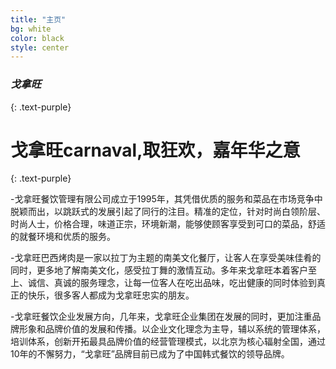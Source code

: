 ```yaml
---
title: "主页"
bg: white
color: black
style: center
---
```


### *戈拿旺*
{: .text-purple}

<span class="fa-stack subtlecircle" style="font-size:100px; background:rgba(255,166,0,0.1)">
  <i class="fa fa-circle fa-stack-2x text-white"></i>
  <i class="fa fa-bicycle fa-stack-1x text-orange"></i>
</span>

# 戈拿旺carnaval,取狂欢，嘉年华之意
{: .text-purple}

-戈拿旺餐饮管理有限公司成立于1995年，其凭借优质的服务和菜品在市场竞争中脱颖而出，以跳跃式的发展引起了同行的注目。精准的定位，针对时尚白领阶层、时尚人士，价格合理，味道正宗，环境新潮，能够使顾客享受到可口的菜品，舒适的就餐环境和优质的服务。

-戈拿旺巴西烤肉是一家以拉丁为主题的南美文化餐厅，让客人在享受美味佳肴的同时，更多地了解南美文化，感受拉丁舞的激情互动。多年来戈拿旺本着客户至上、诚信、真诚的服务理念，让每一位客人在吃出品味，吃出健康的同时体验到真正的快乐，很多客人都成为戈拿旺忠实的朋友。

-戈拿旺餐饮企业发展方向，几年来，戈拿旺企业集团在发展的同时，更加注重品牌形象和品牌价值的发展和传播。以企业文化理念为主导，辅以系统的管理体系，培训体系，创新开拓最具品牌价值的经营管理模式，以北京为核心辐射全国，通过10年的不懈努力，“戈拿旺”品牌目前已成为了中国韩式餐饮的领导品牌。


 